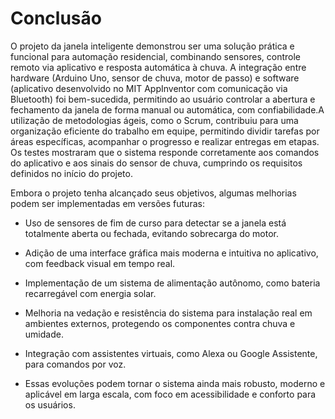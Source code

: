 # Conclusão

O projeto da janela inteligente demonstrou ser uma solução prática e funcional para automação residencial, combinando sensores, controle remoto via aplicativo e resposta automática à chuva. A integração entre hardware (Arduino Uno, sensor de chuva, motor de passo) e software (aplicativo desenvolvido no MIT AppInventor com comunicação via Bluetooth) foi bem-sucedida, permitindo ao usuário controlar a abertura e fechamento da janela de forma manual ou automática, com confiabilidade.A utilização de metodologias ágeis, como o Scrum, contribuiu para uma organização eficiente do trabalho em equipe, permitindo dividir tarefas por áreas específicas, acompanhar o progresso e realizar entregas em etapas. Os testes mostraram que o sistema responde corretamente aos comandos do aplicativo e aos sinais do sensor de chuva, cumprindo os requisitos definidos no início do projeto.

Embora o projeto tenha alcançado seus objetivos, algumas melhorias podem ser implementadas em versões futuras:

- Uso de sensores de fim de curso para detectar se a janela está totalmente aberta ou fechada, evitando sobrecarga do motor.

- Adição de uma interface gráfica mais moderna e intuitiva no aplicativo, com feedback visual em tempo real.

- Implementação de um sistema de alimentação autônomo, como bateria recarregável com energia solar.

- Melhoria na vedação e resistência do sistema para instalação real em ambientes externos, protegendo os componentes contra chuva e umidade.

- Integração com assistentes virtuais, como Alexa ou Google Assistente, para comandos por voz.

- Essas evoluções podem tornar o sistema ainda mais robusto, moderno e aplicável em larga escala, com foco em acessibilidade e conforto para os usuários.
